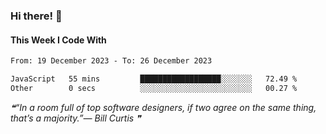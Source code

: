 ### Hi there! 👋

#### This Week I Code With
<!--START_SECTION:waka-->

```txt
From: 19 December 2023 - To: 26 December 2023

JavaScript   55 mins         ██████████████████░░░░░░░   72.49 %
Other        0 secs          ░░░░░░░░░░░░░░░░░░░░░░░░░   00.27 %
```

<!--END_SECTION:waka-->

<!--STARTS_HERE_QUOTE_README-->
<i>❝“In a room full of top software designers, if two agree on the same thing, that’s a majority.”— Bill Curtis   ❞</i>
<!--ENDS_HERE_QUOTE_README-->
